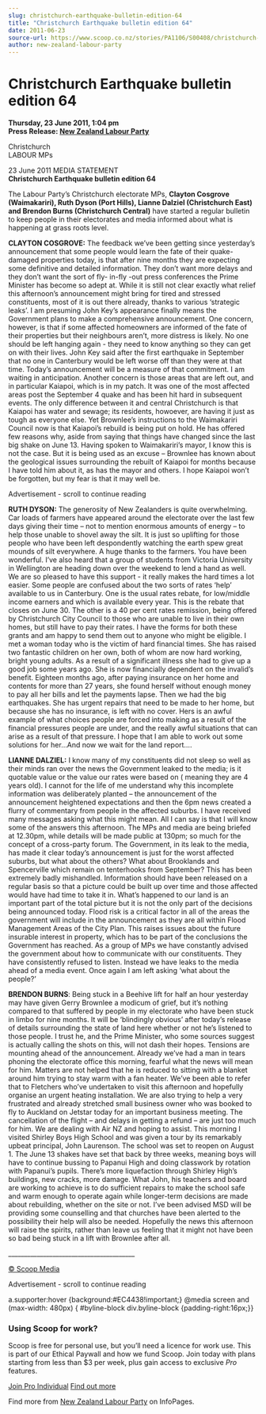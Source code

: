 ```yaml
---
slug: christchurch-earthquake-bulletin-edition-64
title: "Christchurch Earthquake bulletin edition 64"
date: 2011-06-23
source-url: https://www.scoop.co.nz/stories/PA1106/S00408/christchurch-earthquake-bulletin-edition-64.htm
author: new-zealand-labour-party
---
```

Christchurch Earthquake bulletin edition 64
===========================================

**Thursday, 23 June 2011, 1:04 pm**  
**Press Release: [New Zealand Labour Party](https://info.scoop.co.nz/New_Zealand_Labour_Party)**

Christchurch  
LABOUR MPs

  
23 June 2011 MEDIA STATEMENT  
**Christchurch Earthquake bulletin edition 64**

The Labour Party’s Christchurch electorate MPs, **Clayton Cosgrove (Waimakariri), Ruth Dyson (Port Hills), Lianne Dalziel (Christchurch East) and Brendon Burns (Christchurch Central)** have started a regular bulletin to keep people in their electorates and media informed about what is happening at grass roots level.

**CLAYTON COSGROVE:** The feedback we’ve been getting since yesterday’s announcement that some people would learn the fate of their quake-damaged properties today, is that after nine months they are expecting some definitive and detailed information. They don’t want more delays and they don’t want the sort of fly- in-fly -out press conferences the Prime Minister has become so adept at. While it is still not clear exactly what relief this afternoon’s announcement might bring for tired and stressed constituents, most of it is out there already, thanks to various ‘strategic leaks’. I am presuming John Key’s appearance finally means the Government plans to make a comprehensive announcement. One concern, however, is that if some affected homeowners are informed of the fate of their properties but their neighbours aren’t, more distress is likely. No one should be left hanging again - they need to know anything so they can get on with their lives. John Key said after the first earthquake in September that no one in Canterbury would be left worse off than they were at that time. Today’s announcement will be a measure of that commitment. I am waiting in anticipation. Another concern is those areas that are left out, and in particular Kaiapoi, which is in my patch. It was one of the most affected areas post the September 4 quake and has been hit hard in subsequent events. The only difference between it and central Christchurch is that Kaiapoi has water and sewage; its residents, howoever, are having it just as tough as everyone else. Yet Brownlee’s instructions to the Waimakariri Council now is that Kaiapoi’s rebuild is being put on hold. He has offered few reasons why, aside from saying that things have changed since the last big shake on June 13. Having spoken to Waimakariri’s mayor, I know this is not the case. But it is being used as an excuse – Brownlee has known about the geological issues surrounding the rebuilt of Kaiapoi for months because I have told him about it, as has the mayor and others. I hope Kaiapoi won’t be forgotten, but my fear is that it may well be.

Advertisement - scroll to continue reading





**RUTH DYSON:** The generosity of New Zealanders is quite overwhelming. Car loads of farmers have appeared around the electorate over the last few days giving their time – not to mention enormous amounts of energy – to help those unable to shovel away the silt. It is just so uplifting for those people who have been left despondently watching the earth spew great mounds of silt everywhere. A huge thanks to the farmers. You have been wonderful. I’ve also heard that a group of students from Victoria University in Wellington are heading down over the weekend to lend a hand as well. We are so pleased to have this support - it really makes the hard times a lot easier. Some people are confused about the two sorts of rates ‘help’ available to us in Canterbury. One is the usual rates rebate, for low/middle income earners and which is available every year. This is the rebate that closes on June 30. The other is a 40 per cent rates remission, being offered by Christchurch City Council to those who are unable to live in their own homes, but still have to pay their rates. I have the forms for both these grants and am happy to send them out to anyone who might be eligible. I met a woman today who is the victim of hard financial times. She has raised two fantastic children on her own, both of whom are now hard working, bright young adults. As a result of a significant illness she had to give up a good job some years ago. She is now financially dependent on the invalid’s benefit. Eighteen months ago, after paying insurance on her home and contents for more than 27 years, she found herself without enough money to pay all her bills and let the payments lapse. Then we had the big earthquakes. She has urgent repairs that need to be made to her home, but because she has no insurance, is left with no cover. Hers is an awful example of what choices people are forced into making as a result of the financial pressures people are under, and the really awful situations that can arise as a result of that pressure. I hope that I am able to work out some solutions for her…And now we wait for the land report….

**LIANNE DALZIEL:** I know many of my constituents did not sleep so well as their minds ran over the news the Government leaked to the media; is it quotable value or the value our rates were based on ( meaning they are 4 years old). I cannot for the life of me understand why this incomplete information was deliberately planted – the announcement of the announcement heightened expectations and then the 6pm news created a flurry of commentary from people in the affected suburbs. I have received many messages asking what this might mean. All I can say is that I will know some of the answers this afternoon. The MPs and media are being briefed at 12.30pm, while details will be made public at 130pm; so much for the concept of a cross-party forum. The Government, in its leak to the media, has made it clear today’s announcement is just for the worst affected suburbs, but what about the others? What about Brooklands and Spencerville which remain on tenterhooks from September? This has been extremely badly mishandled. Information should have been released on a regular basis so that a picture could be built up over time and those affected would have had time to take it in. What’s happened to our land is an important part of the total picture but it is not the only part of the decisions being announced today. Flood risk is a critical factor in all of the areas the government will include in the announcement as they are all within Flood Management Areas of the City Plan. This raises issues about the future insurable interest in property, which has to be part of the conclusions the Government has reached. As a group of MPs we have constantly advised the government about how to communicate with our constituents. They have consistently refused to listen. Instead we have leaks to the media ahead of a media event. Once again I am left asking ‘what about the people?’

**BRENDON BURNS**: Being stuck in a Beehive lift for half an hour yesterday may have given Gerry Brownlee a modicum of grief, but it’s nothing compared to that suffered by people in my electorate who have been stuck in limbo for nine months. It will be ‘blindingly obvious’ after today’s release of details surrounding the state of land here whether or not he’s listened to those people. I trust he, and the Prime Minister, who some sources suggest is actually calling the shots on this, will not dash their hopes. Tensions are mounting ahead of the announcement. Already we’ve had a man in tears phoning the electorate office this morning, fearful what the news will mean for him. Matters are not helped that he is reduced to sitting with a blanket around him trying to stay warm with a fan heater. We’ve been able to refer that to Fletchers who’ve undertaken to visit this afternoon and hopefully organise an urgent heating installation. We are also trying to help a very frustrated and already stretched small business owner who was booked to fly to Auckland on Jetstar today for an important business meeting. The cancellation of the flight – and delays in getting a refund – are just too much for him. We are dealing with Air NZ and hoping to assist. This morning I visited Shirley Boys High School and was given a tour by its remarkably upbeat principal, John Laurenson. The school was set to reopen on August 1. The June 13 shakes have set that back by three weeks, meaning boys will have to continue bussing to Papanui High and doing classwork by rotation with Papanui’s pupils. There’s more liquefaction through Shirley High’s buildings, new cracks, more damage. What John, his teachers and board are working to achieve is to do sufficient repairs to make the school safe and warm enough to operate again while longer-term decisions are made about rebuilding, whether on the site or not. I’ve been advised MSD will be providing some counselling and that churches have been alerted to the possibility their help will also be needed. Hopefully the news this afternoon will raise the spirits, rather than leave us feeling that it might not have been so bad being stuck in a lift with Brownlee after all.  

\_\_\_\_\_\_\_\_\_\_\_\_\_\_\_\_\_\_\_\_\_\_\_\_\_\_\_\_\_\_\_\_\_\_\_\_\_\_\_\_

  

[© Scoop Media](http://www.scoop.co.nz/about/terms.html)  

Advertisement - scroll to continue reading



a.supporter:hover {background:#EC4438!important;} @media screen and (max-width: 480px) { #byline-block div.byline-block {padding-right:16px;}}

### Using Scoop for work?

Scoop is free for personal use, but you’ll need a licence for work use. This is part of our Ethical Paywall and how we fund Scoop. Join today with plans starting from less than $3 per week, plus gain access to exclusive _Pro_ features.  
  
[Join Pro Individual](https://pro.scoop.co.nz/Individual/?from=ProIn24) [Find out more](https://pro.scoop.co.nz/using-scoop-for-work/?from=ProIn24)

Find more from [New Zealand Labour Party](https://info.scoop.co.nz/New_Zealand_Labour_Party) on InfoPages.